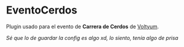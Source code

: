 # EventoCerdos

Plugin usado para el evento de **Carrera de Cerdos** de [Voltyum](https://voltyum.net/).

_Sé que lo de guardar la config es algo xd, lo siento, tenía algo de prisa_